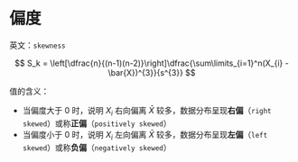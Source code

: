 # 偏度

英文：`skewness`

$$
S_k = \left[\dfrac{n}{(n-1)(n-2)}\right]\dfrac{\sum\limits_{i=1}^n(X_{i} - \bar{X})^{3}}{s^{3}}
$$

值的含义：
* 当偏度大于 0 时，说明 $X_i$ 右向偏离 $\bar{X}$ 较多，数据分布呈现**右偏**（`right skewed`）或称**正偏**（`positively skewed`）
* 当偏度小于 0 时，说明 $X_i$ 左向偏离 $\bar{X}$ 较多，数据分布呈现**左偏**（`left skewed`）或称**负偏**（`negatively skewed`）

